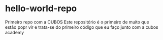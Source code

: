 # hello-world-repo
Primeiro repo com a CUBOS
Este repositório é o primeiro de muito que estão popr vir e trata-se do primeiro código que eu faço junto com  a cubos academy